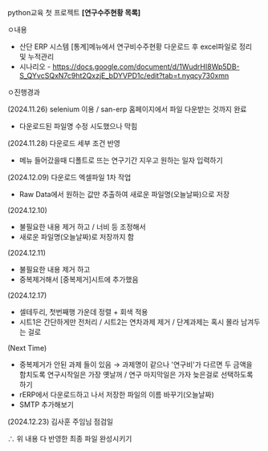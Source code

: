 python교육 첫 프로젝트 **[연구수주현황 목록]**

ㅇ내용
  - 산단 ERP 시스템 [통계]메뉴에서 연구비수주현황 다운로드 후 excel파일로 정리 및 누적관리
  - 시나리오 - https://docs.google.com/document/d/1WudrHI8Wp5DB-S_QYvcSQxN7c9ht2QxzjE_bDYVPD1c/edit?tab=t.nyqcy730xmn

ㅇ진행경과

(2024.11.26) selenium 이용 / san-erp 홈페이지에서 파일 다운받는 것까지 완료
  - 다운로드된 파일명 수정 시도했으나 막힘


(2024.11.28) 다운로드 세부 조건 반영
  - 메뉴 들어갔을때 디폴트로 뜨는 연구기간 지우고 원하는 일자 입력하기


(2024.12.09) 다운로드 엑셀파일 1차 작업
  - Raw Data에서 원하는 값만 추출하여 새로운 파일명(오늘날짜)으로 저장

(2024.12.10) 
  - 불필요한 내용 제거 하고 / 너비 등 조정해서
  - 새로운 파일명(오늘날짜)로 저장까지 함

(2024.12.11) 
  - 불필요한 내용 제거 하고
  - 중복제거해서 [중복제거]시트에 추가했음

(2024.12.17) 
  - 셀테두리, 첫번째행 가운데 정렬 + 회색 적용
  - 시트1은 간단하게만 전처리 / 시트2는 연차과제 제거 / 단계과제는 혹시 몰라 남겨두는 걸로
    
(Next Time) 
  - 중복제거가 안된 과제 들이 있음
    → 과제명이 같으나 '연구비'가 다르면 두 금액을 함치도록
      연구시작일은 가장 옛날꺼 / 연구 마지막일은 가자 늦은걸로 선택하도록 하기
  - rERP에서 다운로드하고 나서 저장한 파일의 이름 바꾸기(오늘날짜)
  - SMTP 추가해보기

(2024.12.23) 김사훈 주임님 점검일
 
  ∴ 위 내용 다 반영한 최종 파일 완성시키기




